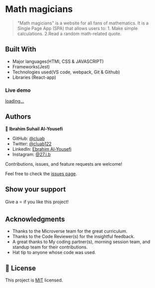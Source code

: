 # Math magicians

>"Math magicians" is a website for all fans of mathematics. It is a Single Page App (SPA) that allows users to: 1. Make simple calculations. 2.Read a random math-related quote.
## Built With

- Major languages(HTMl, CSS & JAVASCRIPT)
- Frameworks(Jest)
- Technologies used(VS code, webpack, Git & Github)
- Libraries (React-app)



### Live demo

[loading...]()

## Authors

👤 **Ibrahim Suhail Al-Yousefi**

- GitHub: [@cluab](https://github.com/Cluab)
- Twitter: [@cluab122](https://twitter.com/cluab122)
- LinkedIn: [Ebrahim Al-Yousefi](https://www.linkedin.com/in/ebrahim-al-yousefi-207808237/)
- Instagram: [@27.i.b](https://www.instagram.com/27.i.b/)



Contributions, issues, and feature requests are welcome!

Feel free to check the [issues page](https://github.com/Cluab/Math-magicians/issues).

## Show your support

Give a ⭐️ if you like this project!

## Acknowledgments

- Thanks to the Microverse team for the great curriculum.
- Thanks to the Code Reviewer(s) for the insightful feedback.
- A great thanks to My coding partner(s), morning session team, and standup team for their contributions.
- Hat tip to anyone whose code was used.

## 📝 License

This project is [MIT](./LICENSE) licensed.

